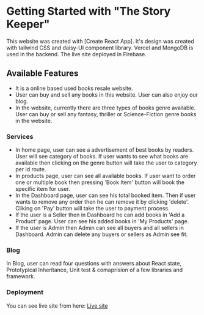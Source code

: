 # Getting Started with "The Story Keeper"

This website was created with [Create React App]. It's design was created with tailwind CSS and daisy-UI component library. Vercel and MongoDB  is used in the backend. The live site deployed in Firebase. 

## Available Features

* It is a online based used books resale website.
* User can buy and sell any books in this website. User can also enjoy our blog.
* In the website, currently there are three types of books genre available. User can buy or sell any fantasy, thriller or Science-Fiction genre books in the website.

### Services
 
* In home page, user can see a advertisement of best books by readers. User will see category of books. If user wants to see what books are available then clicking on the genre button will take the user to category per id route.
* In products page, user can see all available books. If user want to order one or multiple book then pressing 'Book Item' button will book the specific item for user.
* In the Dashboard page, user can see his total booked item. Then if user wants to remove any order then he can remove it by clicking 'delete'. Cliking on 'Pay' button will take the user to payment process.
* If the user is a Seller then in Dashboard he can add books in 'Add a Product' page. User can see his added books in 'My Products' page.
* If the user is Admin then Admin can see all buyers and all sellers in Dashboard. Admin can delete any buyers or sellers as Admin see fit.

### Blog

In Blog, user can read four questions with answers about React state, Prototypical Inheritance, Unit test & comaprision of a few libraries and framework.

### Deployment

You can see live site from here: [Live site](https://resale-client-95e96.web.app/)